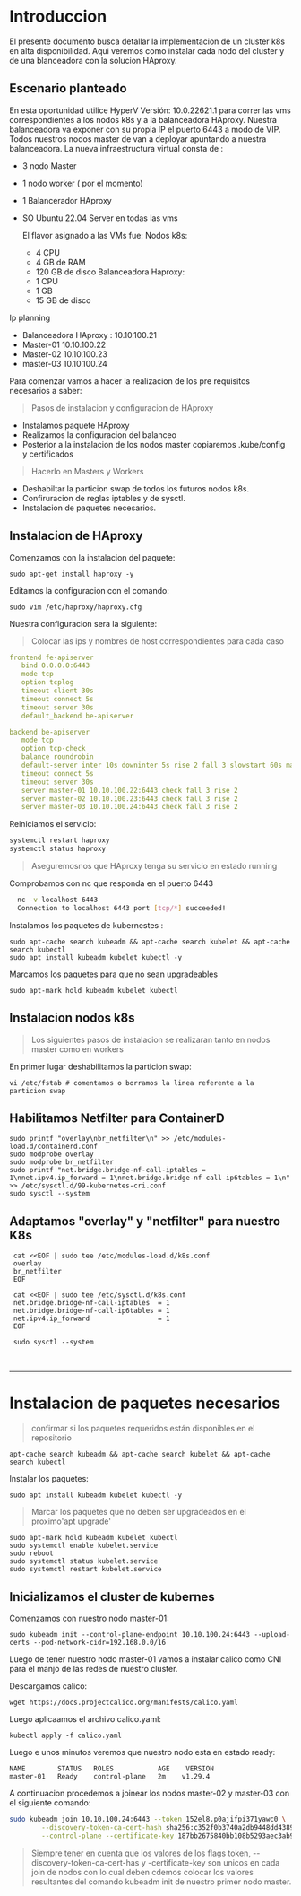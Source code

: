 # Introduccion
El presente documento busca detallar la implementacion de un cluster k8s en alta disponibilidad. Aqui veremos como instalar cada nodo del cluster y  de una blanceadora con la solucion HAproxy.

## Escenario planteado
En esta oportunidad utilice HyperV Versión: 10.0.22621.1 para correr las vms correspondientes a los nodos k8s y a la balanceadora HAproxy. Nuestra balanceadora va exponer con su propia IP el puerto 6443 a modo de VIP. Todos nuestros nodos master de van a deployar apuntando a nuestra balanceadora.
La nueva infraestructura virtual consta de :

- 3 nodo Master
- 1 nodo  worker ( por el momento)
- 1 Balancerador HAproxy
- SO Ubuntu 22.04 Server en todas las vms
  
  El flavor asignado a las VMs fue:
  Nodos k8s:
  - 4 CPU
  - 4 GB de RAM
  - 120 GB de disco
 Balanceadora Haproxy:
  - 1 CPU
  - 1 GB
  - 15 GB de disco

Ip planning

 - Balanceadora HAproxy : 10.10.100.21
 - Master-01 10.10.100.22
 - Master-02 10.10.100.23
 - master-03 10.10.100.24

Para comenzar vamos a hacer la realizacion de los pre requisitos necesarios  a saber:

> Pasos de instalacion y configuracion de HAproxy
 - Instalamos paquete HAproxy
 - Realizamos la configuracion del balanceo
 - Posterior a la instalacion de los nodos master copiaremos .kube/config y certificados

> Hacerlo en  Masters y Workers
- Deshabiltar la particion swap de todos los futuros nodos k8s.
- Confiruracion de reglas iptables y de sysctl.
- Instalacion de paquetes necesarios.


## Instalacion de HAproxy


Comenzamos con la instalacion del paquete:

```
sudo apt-get install haproxy -y
```
Editamos la configuracion con el comando:

```
sudo vim /etc/haproxy/haproxy.cfg
```
Nuestra configuracion sera la siguiente:
> Colocar las ips y nombres de host correspondientes para cada  caso

```yaml
frontend fe-apiserver
   bind 0.0.0.0:6443
   mode tcp
   option tcplog
   timeout client 30s
   timeout connect 5s
   timeout server 30s
   default_backend be-apiserver

backend be-apiserver
   mode tcp
   option tcp-check
   balance roundrobin
   default-server inter 10s downinter 5s rise 2 fall 3 slowstart 60s maxconn 250 maxqueue 256 weight 100 check
   timeout connect 5s
   timeout server 30s
   server master-01 10.10.100.22:6443 check fall 3 rise 2
   server master-02 10.10.100.23:6443 check fall 3 rise 2
   server master-03 10.10.100.24:6443 check fall 3 rise 2
```

Reiniciamos el servicio:

```bash
systemctl restart haproxy
systemctl status haproxy
```
> Aseguremosnos que HAproxy tenga su servicio en estado running

Comprobamos  con nc que responda en el puerto 6443

```bash
  nc -v localhost 6443
  Connection to localhost 6443 port [tcp/*] succeeded!
 ```

Instalamos los paquetes de kubernestes :

 ```
 sudo apt-cache search kubeadm && apt-cache search kubelet && apt-cache search kubectl
 sudo apt install kubeadm kubelet kubectl -y
  ```
Marcamos los paquetes para que no sean upgradeables
```
sudo apt-mark hold kubeadm kubelet kubectl
```


## Instalacion nodos k8s

> Los siguientes pasos de instalacion se realizaran tanto en nodos master como en workers

En primer lugar deshabilitamos la particion swap:
```
vi /etc/fstab # comentamos o borramos la linea referente a la particion swap
```
## Habilitamos  Netfilter para ContainerD

```
sudo printf "overlay\nbr_netfilter\n" >> /etc/modules-load.d/containerd.conf
sudo modprobe overlay
sudo modprobe br_netfilter
sudo printf "net.bridge.bridge-nf-call-iptables = 1\nnet.ipv4.ip_forward = 1\nnet.bridge.bridge-nf-call-ip6tables = 1\n" >> /etc/sysctl.d/99-kubernetes-cri.conf
sudo sysctl --system
```

## Adaptamos  "overlay" y  "netfilter" para nuestro K8s


```
 cat <<EOF | sudo tee /etc/modules-load.d/k8s.conf
 overlay
 br_netfilter
 EOF

 cat <<EOF | sudo tee /etc/sysctl.d/k8s.conf
 net.bridge.bridge-nf-call-iptables  = 1
 net.bridge.bridge-nf-call-ip6tables = 1
 net.ipv4.ip_forward                 = 1
 EOF

 sudo sysctl --system

```

<br />
<hr>

# Instalacion de paquetes necesarios

> confirmar si los paquetes requeridos están disponibles en el repositorio
 ```
 apt-cache search kubeadm && apt-cache search kubelet && apt-cache search kubectl
 ```
Instalar los paquetes:

```
sudo apt install kubeadm kubelet kubectl -y
 ```

> Marcar los paquetes  que no deben ser upgradeados en el proximo'apt upgrade'

 ```
 sudo apt-mark hold kubeadm kubelet kubectl
 sudo systemctl enable kubelet.service
 sudo reboot
 sudo systemctl status kubelet.service
 sudo systemctl restart kubelet.service
 ```

## Inicializamos el cluster de kubernes 

Comenzamos con nuestro nodo master-01:

```
sudo kubeadm init --control-plane-endpoint 10.10.100.24:6443 --upload-certs --pod-network-cidr=192.168.0.0/16 
```

Luego de tener nuestro nodo master-01 vamos a instalar calico como CNI para el manjo de las redes de nuestro cluster.

Descargamos calico:

```
wget https://docs.projectcalico.org/manifests/calico.yaml
```

Luego aplicaamos el archivo calico.yaml:

```
kubectl apply -f calico.yaml
```
Luego e unos minutos veremos que nuestro nodo esta en estado ready:
```
NAME        STATUS   ROLES           AGE    VERSION
master-01   Ready    control-plane   2m    v1.29.4
```
A continuacion  procedemos a joinear los nodos master-02 y master-03 con el siguiente comando:
```bash
sudo kubeadm join 10.10.100.24:6443 --token 152el8.p0ajifpi371yawc0 \
        --discovery-token-ca-cert-hash sha256:c352f0b3740a2db9448dd438921bb350113b459447a2bddbbce9a80ae86c9e9d \
        --control-plane --certificate-key 187bb2675840bb108b5293aec3ab9c301996ff31a5b61f4059537ccc5245068f
```
> Siempre tener en cuenta que los valores de los flags token, --discovery-token-ca-cert-has y -certificate-key son unicos en cada join de nodos con lo cual deben cdemos colocar los valores resultantes del comando  kubeadm init de nuestro primer nodo master.




